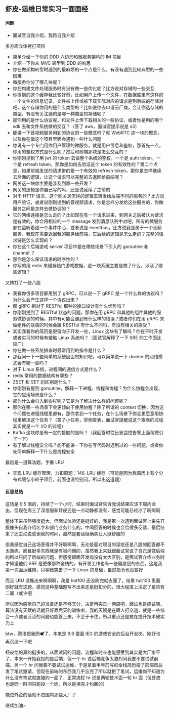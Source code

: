 ## 虾皮-运维日常实习一面面经
#### 问题
* 面试官自我介绍，我再自我介绍

多方面立体拷打项目
* 简单介绍一下你的 DDD 六边形和微服务架构的 IM 项目
* 介绍一下你从 MVC 转型到 DDD 的构思
* 你在做架构转型时遇到的最麻烦的一个点是什么，有没有遇到比较典型的一些困难
* 微服务你分了哪几块呢？
* 你在构建文件处理服务时有没有做一些优化呢？比方说对存储的一些交互
* 你提到的这个缓存我比较好奇，比如用户上传一个文件，在数据库里有这样的一个文件的信息记录，文件被上传或被下载实际对应的请求是到后端的存储对吧，这个存储你用的是什么类型的？比如说你去申请云厂商，会让你选存储的类型，有没有关注选的是哪一种类型的存储呢？
* 那你用的是什么协议呢，和文件上传下载相关的一些协议，或者你是用的哪个 sdk 去和文件系统做的交互？（答了 aws，面试官提示说是 s3）
* 能讲一下音视频服务用到的协议的一些概念吗？就 WebRTC 这一块的概念，以及你在做这个项目里面会遇到一些什么问题
* 你说有一个专门用作用户管理的微服务，就是用户信息和鉴权，那首先一点，你用的鉴权方式是什么呢？然后和前端那块是怎么交互的？
* 你刚刚提到了用 jwt 的 token 去做整个系统的鉴权，一个是 auth token，一个是 refresh token，那你是如何去验证这个 token 的有效性的？第二个点是，如果前端发送的请求带的是一个有效的 refresh token，那你是怎样继续去后面的逻辑，让这个请求可以完整的去返回给前端呢？
* 网关这一块你主要是涉及到哪一些开发？
* 网关的逻辑是你自己写的吗，还是说延续了之前的
* 对于 HTTP 请求，这个网关是怎样的逻辑去转发给后端不同的服务的？比方说用户验证，或者说刚刚提到的音视频请求，你是怎样分发给这些服务的，你微服务之间是怎样去做协调的？
* 它的网络连接是怎么走的？比如现在有一个请求进来，到网关之后被认为请求是有效的，你会将相应的一个 message 发到消息队列中对吧，所有的微服务都在监听着这一个事件中心，或者说是 eventbus，比方说我是属于一个音频服务，我现在需要返回我的服务给前端，它后续的逻辑是怎么走的？完整的请求链是怎么实现的？
* 你在这个后端游戏 server 项目中是在哪些场景下引入的 goroutine 和 channel ？
* 那你是怎么保证请求的时序性的？
* 你写的用 redis 来缓存热门游戏数据，这一块系统主要是做了什么，涉及了哪些逻辑？

又拷打了一些八股
* 我看你很多项目都用到了 gRPC，可以说一下 gRPC 是一个什么样的协议吗？为什么会产生这样一个协议出来？
* 那 gRPC 相对于 RESTful 那种的接口设计有什么优势吗？
* 你刚刚提到了 RESTful 状态的问题，那你在用 gRPC 和其他的组件其他的服务做协调的时候，其中有可能会遇到有什么样的错误？或者你们在用 gRPC 来做组件的联调的时候会跟 RESTful 有什么不同吗，有没有相关的感受？
* 其实我看你的简历是更偏向于开发一些，Linux 这块有了解吗？你在平时开发或者实习的时候有接触 Linux 系统吗？（面试官解释了一下 SRE 的工作面比较广）
* 你在做一些系统排查时最常用到的指令是什么？
* 那我问一下一些简单的系统层面的知识吧，可以简单说一下 docker 的网络模式会有哪一些吗？
* 对于 Linux 系统，进程间的通信方式是什么？
* redis 常用的数据结构有哪些？
* ZSET 和 SET 的区别是什么？
* 你刚刚有提到 goroutine，解释一下进程、线程和协程？为什么协程会出现，它的应用场景是什么？
* 那为什么会引入到协程呢？它是为了解决什么样的问题呢？
* 那你在哪一些场景下会更倾向于使用协程？除了所谓的 context 切换，因为这个问题在进程线程里都有，那你拿到一个任务，在什么场景下你会更愿意用协程来解决这个任务？（答了小任务，举例查表，面试官提醒说这个查表的过程其实就是一个 I/O 的过程）
* Kafka 这块你是有一定的接触的是吗？（我回答时往日志监控告警上面稍微引了一下）
* 有了解过线程安全吗？能不能讲一下你在写代码时遇到过的一些问题，或者你先简单解释一下什么是线程安全

最后是一道算法题，手撕 LRU
* 实现 LRU 缓存管理，力扣原题：146. LRU 缓存（可能是因为我简历上有个分布式缓存小轮子项目，前面也没特别问，所以出这道题）

#### 反思总结
这场是 9.5 面的，持续了一个小时，结束时面试官告诉我说结果应该下周内会出，但现在周三了深信服和虾皮还是一点动静都没有，感觉可能已经凉了啊啊啊

整体下来虽然强度挺大，但面试体验还是挺好的，我是第一次遇到面试官上来先开摄像头自我介绍名字和部门业务什么的，中间回答的时候也会给很多反馈，最后结束了还主动说感谢我的时间，虽然是套话但确实让人挺舒服的

但我感觉自己这场答得并不好啊啊啊，无论是面对项目的深挖还是八股的回答都不太熟练，而且挺多东西我是有被问懵的，虽然我上来就跟面试官说了自己是做后端的所以只问了后端的问题，但感觉跟面开发岗没有太大区别，是面试官介绍业务时才知道他们 SRE 是更像那种全栈的，有开发工作也有一些偏底层的东西，这是我第一次面运维岗，只稍微突击了一下 Linux 的基础，虽然指令也没答好

而且 LRU 没撕出来啊啊啊，我是 hot100 还没刷完就去面了，结果 hot100 里面刚好就有这题，感觉这种基础题写不出来还是挺扣分的，很大程度上决定了是否有二面（或许吧

所以因为感觉自己的准备还是不够充分，决定再突击一两周吧，面试也是应试嘛，算法没有天赋的话就只好靠后天的训练啦，我的天赋是在跟人打交道，就是一些综合一点或者泛泛的问题也能答上来，不至于卡住，所以重点还是放在提升技术硬实力上

btw，腾讯把我鸽🕊了，本来是 9.9 要面 IEG 的游戏安全的后台开发岗，刚好也再沉淀一下吧

虾皮给的真的挺多的，从面试问的问题、流程和时长也能感受到其实是大厂水平了，本来一开始我投的是后端，但一个 hr 说后端竞争太激烈问我要不要试试前端，另一个 hr 问我要不要试试运维，于是拿着半年前写的全栈简历投了前端然后发了笔试邀请，但现在前端的东西我几乎忘完了所以就拒了笔试，运维岗不知道为什么没有笔试就直接约一面了，正常流程 hr 说是两轮技术面一轮 hr 面（但虾皮也是同一时间只能投一个岗，所以是拒完才约面的）

能进外企的话就不进国内那些大厂了

继续加油~